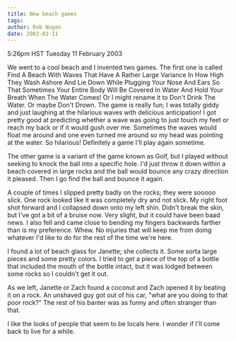 ```yaml
---
title: New beach games
tags: 
author: Rob Nugen
date: 2003-02-11
---
```


<p class=date>5:26pm HST Tuesday 11 February 2003</p>

<p>We went to a cool beach and I invented two games.  The first one is
called Find A Beach With Waves That Have A Rather Large Variance In
How High They Wash Ashore And Lie Down While Plugging Your Nose And
Ears So That Sometimes Your Entire Body Will Be Covered In Water And
Hold Your Breath When The Water Comes!  Or I might rename it to Don't
Drink The Water.  Or maybe Don't Drown.  The game is really fun; I was
totally giddy and just laughing at the hilarious waves with delicious
anticipation!  I got pretty good at predicting whether a wave was
going to just touch my feet or reach my back or if it would gush over
me.  Sometimes the waves would float me around and one even turned me
around so my head was pointing at the water.  So hilarious!
Definitely a game I'll play again sometime.</p>

<p>The other game is a variant of the game known as Golf, but I played
without seeking to knock the ball into a specific hole.  I'd just
throw it down within a beach covered in large rocks and the ball would
bounce any crazy direction it pleased.  Then I go find the ball and
bounce it again.</p>

<p>A couple of times I slipped pretty badly on the rocks; they were
sooooo slick.  One rock looked like it was completely dry and not
slick.  My right foot shot forward and I collapsed down onto my left
shin.  Didn't break the skin, but I've got a bit of a bruise now.
Very slight, but it could have been baad news.  I also fell and came
close to bending my fingers backwards farther than is my preference.
Whew.  No injuries that will keep me from doing whatever I'd like to
do for the rest of the time we're here.</p>

<p>I found a lot of beach glass for Janette; she collects it.  Some
sorta large pieces and some pretty colors.  I tried to get a piece of
the top of a bottle that included the mouth of the bottle intact, but
it was lodged between some rocks so I couldn't get it out.</p>

<p>As we left, Janette or Zach found a coconut and Zach opened it by
beating it on a rock.  An unshaved guy got out of his car, "what are
you doing to that poor rock?"  The rest of his banter was as funny and
often stranger than that.</p>

<p>I like the looks of people that seem to be locals here.  I wonder
if I'll come back to live for a while.</p>
